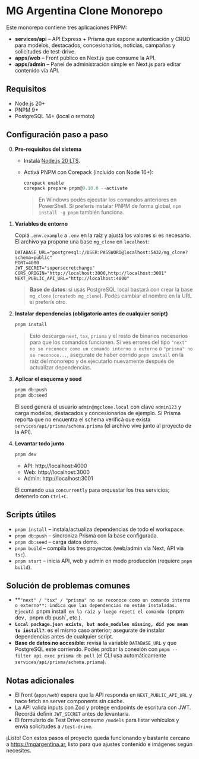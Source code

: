 # MG Argentina Clone Monorepo

Este monorepo contiene tres aplicaciones PNPM:

- **services/api** – API Express + Prisma que expone autenticación y CRUD para modelos, destacados, concesionarios, noticias, campañas y solicitudes de test-drive.
- **apps/web** – Front público en Next.js que consume la API.
- **apps/admin** – Panel de administración simple en Next.js para editar contenido vía API.

## Requisitos

- Node.js 20+
- PNPM 9+
- PostgreSQL 14+ (local o remoto)

## Configuración paso a paso

0. **Pre-requisitos del sistema**

   - Instalá [Node.js 20 LTS](https://nodejs.org/).
   - Activá PNPM con Corepack (incluido con Node 16+):

     ```powershell
     corepack enable
     corepack prepare pnpm@9.10.0 --activate
     ```

     > En Windows podés ejecutar los comandos anteriores en PowerShell. Si preferís instalar PNPM de forma global, `npm install -g pnpm` también funciona.

1. **Variables de entorno**

   Copiá `.env.example` a `.env` en la raíz y ajustá los valores si es necesario. El archivo ya propone una base `mg_clone` en `localhost`:

   ```env
   DATABASE_URL="postgresql://USER:PASSWORD@localhost:5432/mg_clone?schema=public"
   PORT=4000
   JWT_SECRET="supersecretchange"
   CORS_ORIGIN="http://localhost:3000,http://localhost:3001"
   NEXT_PUBLIC_API_URL="http://localhost:4000"
   ```

   > **Base de datos**: si usás PostgreSQL local bastará con crear la base `mg_clone` (`createdb mg_clone`). Podés cambiar el nombre en la URL si preferís otro.

2. **Instalar dependencias (obligatorio antes de cualquier script)**

   ```bash
   pnpm install
   ```

   > Esto descarga `next`, `tsx`, `prisma` y el resto de binarios necesarios para que los comandos funcionen. Si ves errores del tipo `"next" no se reconoce como un comando interno o externo` o `"prisma" no se reconoce...`, asegurate de haber corrido `pnpm install` en la raíz del monorepo y de ejecutarlo nuevamente después de actualizar dependencias.

3. **Aplicar el esquema y seed**

   ```bash
   pnpm db:push
   pnpm db:seed
   ```

   El seed genera el usuario `admin@mgclone.local` con clave `admin123` y carga modelos, destacados y concesionarios de ejemplo.
   Si Prisma reporta que no encuentra el schema verificá que exista `services/api/prisma/schema.prisma` (el archivo vive junto al proyecto de la API).

4. **Levantar todo junto**

   ```bash
   pnpm dev
   ```

   - API: http://localhost:4000
   - Web: http://localhost:3000
   - Admin: http://localhost:3001

   El comando usa `concurrently` para orquestar los tres servicios; detenerlo con `Ctrl+C`.

## Scripts útiles

- `pnpm install` – instala/actualiza dependencias de todo el workspace.
- `pnpm db:push` – sincroniza Prisma con la base configurada.
- `pnpm db:seed` – carga datos demo.
- `pnpm build` – compila los tres proyectos (web/admin via Next, API via `tsc`).
- `pnpm start` – inicia API, web y admin en modo producción (requiere `pnpm build`).

## Solución de problemas comunes

- **`"next" / "tsx" / "prisma" no se reconoce como un comando interno o externo**: indica que las dependencias no están instaladas. Ejecutá `pnpm install` en la raíz y luego repetí el comando (`pnpm dev`, `pnpm db:push`, etc.).
- **`Local package.json exists, but node_modules missing, did you mean to install?`**: es el mismo caso anterior; asegurate de instalar dependencias antes de cualquier script.
- **Base de datos no accesible**: revisá la variable `DATABASE_URL` y que PostgreSQL esté corriendo. Podés probar la conexión con `pnpm --filter api exec prisma db pull` (el CLI usa automáticamente `services/api/prisma/schema.prisma`).

## Notas adicionales

- El front (`apps/web`) espera que la API responda en `NEXT_PUBLIC_API_URL` y hace fetch en server components sin cache.
- La API valida inputs con Zod y protege endpoints de escritura con JWT. Recordá definir `JWT_SECRET` antes de levantarla.
- El formulario de Test Drive consume `/models` para listar vehículos y envía solicitudes a `/test-drive`.

¡Listo! Con estos pasos el proyecto queda funcionando y bastante cercano a https://mgargentina.ar, listo para que ajustes contenido e imágenes según necesites.

